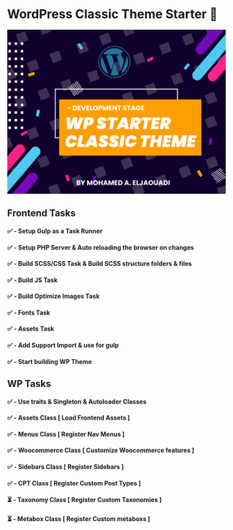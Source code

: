 # WordPress Classic Theme Starter 🚀

![Screenshot](https://github.com/Jaouadi7/wordpress_classic_theme_starter/blob/develop/wp-theme/screenshot.png)

## Frontend Tasks

#### ✅ - Setup Gulp as a Task Runner

#### ✅ - Setup PHP Server & Auto reloading the browser on changes

#### ✅ - Build SCSS/CSS Task & Build SCSS structure folders & files

#### ✅ - Build JS Task

#### ✅ - Build Optimize Images Task

#### ✅ - Fonts Task

#### ✅ - Assets Task

#### ✅ - Add Support Import & use for gulp

#### ✅ - Start building WP Theme

## WP Tasks

#### ✅ - Use traits & Singleton & Autoloader Classes

#### ✅ - Assets Class [ Load Frontend Assets ]

#### ✅ - Menus Class [ Register Nav Menus ]

#### ✅ - Woocommerce Class [ Customize Woocommerce features ]

#### ✅ - Sidebars Class [ Register Sidebars ]

#### ✅ - CPT Class [ Register Custom Post Types ]

#### ⏳ - Taxonomy Class [ Register Custom Taxonomies ]

#### ⏳ - Metabox Class [ Register Custom metaboxs ]
